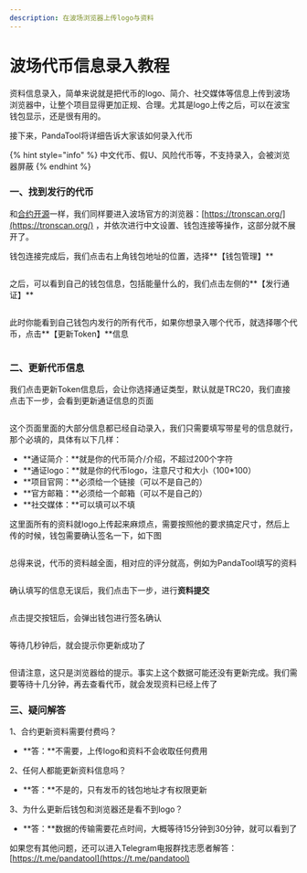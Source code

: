 ```yaml
---
description: 在波场浏览器上传logo与资料
---
```


# 波场代币信息录入教程

资料信息录入，简单来说就是把代币的logo、简介、社交媒体等信息上传到波场浏览器中，让整个项目显得更加正规、合理。尤其是logo上传之后，可以在波宝钱包显示，还是很有用的。

接下来，PandaTool将详细告诉大家该如何录入代币

{% hint style="info" %}
中文代币、假U、风险代币等，不支持录入，会被浏览器屏蔽
{% endhint %}

### 一、找到发行的代币

和[合约开源](https://help.pandatool.org/tron/verify)一样，我们同样要进入波场官方的浏览器：[https://tronscan.org/](https://tronscan.org/) ，并依次进行中文设置、钱包连接等操作，这部分就不展开了。

钱包连接完成后，我们点击右上角钱包地址的位置，选择**【钱包管理】**

<figure><img src="../.gitbook/assets/1-钱包管理.png" alt=""><figcaption></figcaption></figure>

之后，可以看到自己的钱包信息，包括能量什么的，我们点击左侧的**【发行通证】**

<figure><img src="../.gitbook/assets/2-发行通证.png" alt=""><figcaption></figcaption></figure>

此时你能看到自己钱包内发行的所有代币，如果你想录入哪个代币，就选择哪个代币，点击**【更新Token】**信息

<figure><img src="../.gitbook/assets/3-更新token信息.png" alt=""><figcaption></figcaption></figure>

### 二、更新代币信息

我们点击更新Token信息后，会让你选择通证类型，默认就是TRC20，我们直接点击下一步，会看到更新通证信息的页面

<figure><img src="../.gitbook/assets/4-通证信息录入.png" alt=""><figcaption></figcaption></figure>

这个页面里面的大部分信息都已经自动录入，我们只需要填写带星号的信息就行，那个必填的，具体有以下几样：

* **通证简介：**就是你的代币简介/介绍，不超过200个字符
* **通证logo：**就是你的代币logo，注意尺寸和大小（100\*100）
* **项目官网：**必须给一个链接（可以不是自己的）
* **官方邮箱：**必须给一个邮箱（可以不是自己的）
* **社交媒体：**可以填可以不填

这里面所有的资料就logo上传起来麻烦点，需要按照他的要求搞定尺寸，然后上传的时候，钱包需要确认签名一下，如下图

<figure><img src="../.gitbook/assets/5上传logo.png" alt=""><figcaption></figcaption></figure>

总得来说，代币的资料越全面，相对应的评分就高，例如为PandaTool填写的资料

<figure><img src="../.gitbook/assets/6-1参数_副本.png" alt=""><figcaption></figcaption></figure>

确认填写的信息无误后，我们点击下一步，进行**资料提交**

<figure><img src="../.gitbook/assets/7-提交.png" alt=""><figcaption></figcaption></figure>

点击提交按钮后，会弹出钱包进行签名确认

<figure><img src="../.gitbook/assets/8-签名确认.png" alt=""><figcaption></figcaption></figure>

等待几秒钟后，就会提示你更新成功了

<figure><img src="../.gitbook/assets/9-更新成功.png" alt=""><figcaption></figcaption></figure>

但请注意，这只是浏览器给的提示。事实上这个数据可能还没有更新完成。我们需要等待十几分钟，再去查看代币，就会发现资料已经上传了

### 三、疑问解答

1、合约更新资料需要付费吗？

* **答：**不需要，上传logo和资料不会收取任何费用

2、任何人都能更新资料信息吗？

* **答：**不是的，只有发币的钱包地址才有权限更新

3、为什么更新后钱包和浏览器还是看不到logo？

* **答：**数据的传输需要花点时间，大概等待15分钟到30分钟，就可以看到了

如果您有其他问题，还可以进入Telegram电报群找志愿者解答： [https://t.me/pandatool](https://t.me/pandatool)
